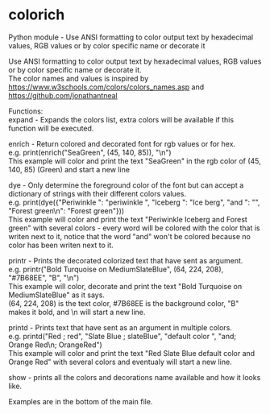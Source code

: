 # colorich
Python module - Use ANSI formatting to color output text by hexadecimal values, RGB values or by color specific name or decorate it

Use ANSI formatting to color output text by hexadecimal values, RGB values or by color specific name or decorate
it.\
The color names and values is inspired by https://www.w3schools.com/colors/colors_names.asp and
https://github.com/jonathantneal

Functions:\
expand - Expands the colors list, extra colors will be available if this function will be executed.

enrich - Return colored and decorated font for rgb values or for hex.\
e.g. print(enrich("SeaGreen", (45, 140, 85)), "\n")\
This example will color and print the text "SeaGreen" in the rgb color of (45, 140, 85) (Green) and start a new line

dye - Only determine the foreground color of the font but can accept a dictionary of strings with their different colors values.\
e.g. print(dye({"Periwinkle ": "periwinkle ", "Iceberg ": "Ice berg", "and ": "", "Forest green\n": "Forest green"}))\
This example will color and print the text "Periwinkle Iceberg and Forest green" with several colors - every word will be colored with the color that is writen next to it, notice that the word "and" won't be colored because no color has been writen next to it.

printr - Prints the decorated colorized text that have sent as argument.\
e.g. printr("Bold Turquoise on MediumSlateBlue", (64, 224, 208), "#7B68EE", "B", "\n")\
This example will color, decorate and print the text "Bold Turquoise on MediumSlateBlue" as it says.\
(64, 224, 208) is the text color, #7B68EE is the background color, "B" makes it bold, and \n will start a new line.

printd - Prints text that have sent as an argument in multiple colors.\
e.g. printd("Red ; red", "Slate Blue ; slateBlue", "default color ", "and; Orange Red\n; OrangeRed")\
This example will color and print the text "Red Slate Blue default color and Orange Red" with several colors and eventualy will start a new line.

show - prints all the colors and decorations name available and how it looks like.

Examples are in the bottom of the main file.
